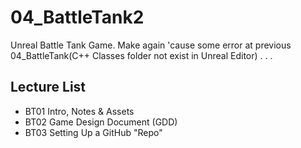 # 04_BattleTank2
Unreal Battle Tank Game. 
Make again 'cause some error at previous 04_BattleTank(C++ Classes folder not exist in Unreal Editor)
.
.
.

## Lecture List
* BT01 Intro, Notes & Assets
* BT02 Game Design Document (GDD)
* BT03 Setting Up a GitHub "Repo"
